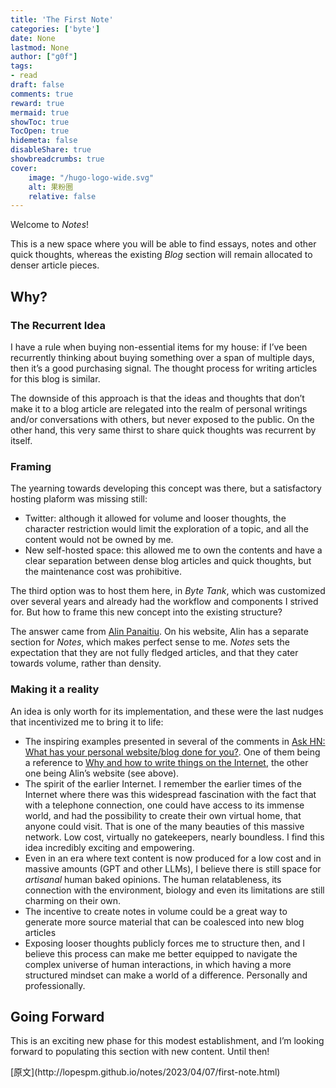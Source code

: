 ```yaml
---
title: 'The First Note'
categories: ['byte']
date: None
lastmod: None
author: ["g0f"]
tags:
- read
draft: false 
comments: true
reward: true 
mermaid: true 
showToc: true 
TocOpen: true 
hidemeta: false 
disableShare: true 
showbreadcrumbs: true 
cover:
    image: "/hugo-logo-wide.svg"
    alt: 果粉圈
    relative: false
---
```


<div>

<p>Welcome to <em>Notes</em>!</p>
<p>This is a new space where you will be able to find essays, notes and other quick thoughts, whereas the existing <em>Blog</em> section will remain allocated to denser article pieces.</p>
<h2 id="why">Why?</h2>
<h3 id="the-recurrent-idea">The Recurrent Idea</h3>
<p>I have a rule when buying non-essential items for my house: if I’ve been recurrently thinking about buying something over a span of multiple days, then it’s a good purchasing signal. The thought process for writing articles for this blog is similar.</p>
<p>The downside of this approach is that the ideas and thoughts that don’t make it to a blog article are relegated into the realm of personal writings and/or conversations with others, but never exposed to the public. On the other hand, this very same thirst to share quick thoughts was recurrent by itself.</p>
<h3 id="framing">Framing</h3>
<p>The yearning towards developing this concept was there, but a satisfactory hosting plaform was missing still:</p>
<ul>
<li>Twitter: although it allowed for volume and looser thoughts, the character restriction would limit the exploration of a topic, and all the content would not be owned by me.</li>
<li>New self-hosted space: this allowed me to own the contents and have a clear separation between dense blog articles and quick thoughts, but the maintenance cost was prohibitive.</li>
</ul>
<p>The third option was to host them here, in <em>Byte Tank</em>, which was customized over several years and already had the workflow and components I strived for. But how to frame this new concept into the existing structure?</p>
<p>The answer came from <a href="https://notes.alinpanaitiu.com/How%20I%20write%20this%20blog%20on%20my%20iPhone%20in%20a%20train">Alin Panaitiu</a>. On his website, Alin has a separate section for <em>Notes</em>, which makes perfect sense to me. <em>Notes</em> sets the expectation that they are not fully fledged articles, and that they cater towards volume, rather than density.</p>
<h3 id="making-it-a-reality">Making it a reality</h3>
<p>An idea is only worth for its implementation, and these were the last nudges that incentivized me to bring it to life:</p>
<ul>
<li>The inspiring examples presented in several of the comments in <a href="https://news.ycombinator.com/item?id=35164819">Ask HN: What has your personal website/blog done for you?</a>. One of them being a reference to <a href="https://www.benkuhn.net/writing/">Why and how to write things on the Internet</a>, the other one being Alin’s website (see above).</li>
<li>The spirit of the earlier Internet. I remember the earlier times of the Internet where there was this widespread fascination with the fact that with a telephone connection, one could have access to its immense world, and had the possibility to create their own virtual home, that anyone could visit. That is one of the many beauties of this massive network. Low cost, virtually no gatekeepers, nearly boundless. I find this idea incredibly exciting and empowering.</li>
<li>Even in an era where text content is now produced for a low cost and in massive amounts (GPT and other LLMs), I believe there is still space for <em>artisanal</em> human baked opinions. The human relatableness, its connection with the environment, biology and even its limitations are still charming on their own.</li>
<li>The incentive to create notes in volume could be a great way to generate more source material that can be coalesced into new blog articles</li>
<li>Exposing looser thoughts publicly forces me to structure then, and I believe this process can make me better equipped to navigate the complex universe of human interactions, in which having a more structured mindset can make a world of a difference. Personally and professionally.</li>
</ul>
<h2 id="going-forward">Going Forward</h2>
<p>This is an exciting new phase for this modest establishment, and I’m looking forward to populating this section with new content. Until then!</p>

</div>

<div>
[原文](http://lopespm.github.io/notes/2023/04/07/first-note.html)
</div>

